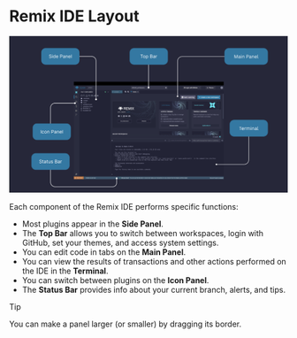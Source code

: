 # Remix IDE Layout

![Remix layout](./images/remix-layout.png)

Each component of the Remix IDE performs specific functions:

- Most plugins appear in the **Side Panel**.
- The **Top Bar** allows you to switch between workspaces, login with GitHub, set your themes, and access system settings.
- You can edit code in tabs on the **Main Panel**.
- You can view the results of transactions and other actions performed on the IDE in the **Terminal**.
- You can switch between plugins on the **Icon Panel**.
- The **Status Bar** provides info about your current branch, alerts, and tips.

> [!TIP]
> You can make a panel larger (or smaller) by dragging its border.
